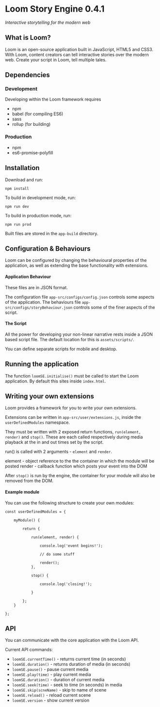 # Loom Story Engine 0.4.1
*Interactive storytelling for the modern web*

## What is Loom?
Loom is an open-source application built in JavaScript, HTML5 and CSS3. With Loom, content creators can tell interactive stories over the modern web. Create your script in Loom, tell multiple tales.

## Dependencies
### Development
Developing within the Loom framework requires
- npm
- babel (for compiling ES6)
- sass
- rollup (for building)

### Production
- npm
- es6-promise-polyfill

## Installation
Download and run:

```
npm install

```
To build in development mode, run:

```
npm run dev

```

To build in production mode, run:

```
npm run prod

```

Built files are stored in the `app-build` directory.

## Configuration & Behaviours
Loom can be configured by changing the behavioural properties of the application, as well as extending the base functionality with extensions.

#### Application Behaviour
These files are in JSON format.

The configuration file `app-src/configs/config.json` controls some aspects of the application.
The behaviours file `app-src/configs/storyBehaviour.json` controls some of the finer aspects of the script.

#### The Script
All the power for developing your non-linear narrative rests inside a JSON based script file. The default location for this is `assets/scripts/`.

You can define separate scripts for mobile and desktop.

## Running the application
The function `loomSE.initialise()` must be called to start the Loom application. By default this sites inside `index.html`.

## Writing your own extensions
Loom provides a framework for you to write your own extensions.

Extensions can be written in `app-src/user/extensions.js`, inside the `userDefinedModules` namespace.

They must be written with 2 exposed return functions, `run(element, render)` and `stop()`. These are each called respectively during media playback at the in and out times set by the script.

run() is called with 2 arguments - `element` and `render`.

element - object reference to the the container in which the module will be posted
render - callback function which posts your event into the DOM

After `stop()` is run by the engine, the container for your module will also be removed from the DOM.

#### Example module
You can use the following structure to create your own modules:

```
const userDefinedModules = {

	myModule() {

		return {

			run(element, render) {

			    console.log('event begins!');

				// do some stuff

				render();
			},

			stop() {

				console.log('closing!');

			}

		};
	}

};
```

## API
You can communicate with the core application with the Loom API.

Current API commands:

- `loomSE.currentTime()` - returns current time (in seconds)
- `loomSE.duration()` - returns duration of media (in seconds)
- `loomSE.pause()` - pause current media
- `loomSE.play(time)` - play current media
- `loomSE.duration()` - duration of current media
- `loomSE.seek(time)` - seek to time (in seconds) in media
- `loomSE.skip(scneName)` - skip to name of scene
- `loomSE.reload()` - reload current scene
- `loomSE.version` - show current version